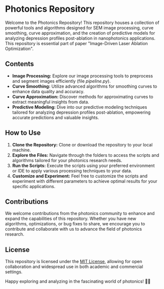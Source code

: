 # Photonics Repository

Welcome to the Photonics Repository! This repository houses a collection of powerful tools and algorithms designed for SEM image processing, curve smoothing, curve approximation, and the creation of predictive models for analyzing depression profiles post-ablation in nanophotonics applications. This repository is essential part of paper "Image-Driven Laser Ablation Optimization".

## Contents

- **Image Processing:** Explore our image processing tools to preprocess and segment images efficiently (file *pipeline.py*).
- **Curve Smoothing:** Utilize advanced algorithms for smoothing curves to enhance data quality and accuracy.
- **Curve Approximation:** Discover methods for approximating curves to extract meaningful insights from data.
- **Predictive Modeling:** Dive into our predictive modeling techniques tailored for analyzing depression profiles post-ablation, empowering accurate predictions and valuable insights.

## How to Use

1. **Clone the Repository:** Clone or download the repository to your local machine.
2. **Explore the Files:** Navigate through the folders to access the scripts and algorithms tailored for your photonics research needs.
3. **Run the Scripts:** Execute the scripts using your preferred environment or IDE to apply various processing techniques to your data.
4. **Customize and Experiment:** Feel free to customize the scripts and experiment with different parameters to achieve optimal results for your specific applications.

## Contributions

We welcome contributions from the photonics community to enhance and expand the capabilities of this repository. Whether you have new algorithms, optimizations, or bug fixes to share, we encourage you to contribute and collaborate with us to advance the field of photonics research.

## License

This repository is licensed under the [MIT License](LICENSE), allowing for open collaboration and widespread use in both academic and commercial settings.

Happy exploring and analyzing in the fascinating world of photonics! 🌟✨
